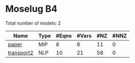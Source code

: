 #  Moselug B4

Total number of models:   2

| Name       | Type | #Eqns | #Vars | #NZ | #NNZ |
|------------|------|-------|-------|-----|------|
| [paper     ](https://examples.xpress.fico.com/example.pl?id=colgen_3#filedisploc) | MIP  | 6     | 6     | 11  | 0    |
| [transport2](https://examples.xpress.fico.com/example.pl?id=outputfmt_3#filedisploc) | NLP  | 10    | 21    | 58  | 0    |